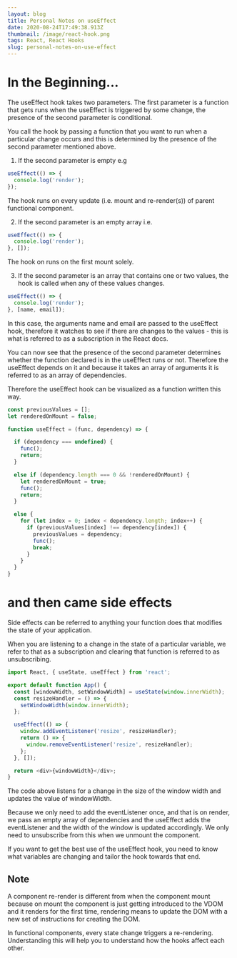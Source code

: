 ```yaml
---
layout: blog
title: Personal Notes on useEffect
date: 2020-08-24T17:49:38.913Z
thumbnail: /image/react-hook.png
tags: React, React Hooks
slug: personal-notes-on-use-effect
---
```


# In the Beginning...

The useEffect hook takes two parameters. The first parameter is a function that gets runs when the useEffect is triggered by some change, the presence of the second parameter is conditional.

You call the hook by passing a function that you want to run when a particular change occurs and this is determined by the presence of the second parameter mentioned above.

1. If the second parameter is empty e.g

```js
useEffect(() => {
  console.log('render');
});
```

The hook runs on every update (i.e. mount and re-render(s)) of parent functional component.

2. If the second parameter is an empty array i.e.

```js
useEffect(() => {
  console.log('render');
}, []);
```

The hook on runs on the first mount solely.

3. If the second parameter is an array that contains one or two values, the hook is called when any of these values changes.

```js
useEffect(() => {
  console.log('render');
}, [name, email]);
```

In this case, the arguments name and email are passed to the useEffect hook, therefore it watches to see if there are changes to the values - this is what is referred to as a subscription in the React docs.

You can now see that the presence of the second parameter determines whether the function declared is in the useEffect runs or not. Therefore the useEffect depends on it and because it takes an array of arguments it is referred to as an array of dependencies.

Therefore the useEffect hook can be visualized as a function written this way.

```js
const previousValues = [];
let renderedOnMount = false;

function useEffect = (func, dependency) => {

  if (dependency === undefined) {
    func();
    return;
  }

  else if (dependency.length === 0 && !renderedOnMount) {
    let renderedOnMount = true;
    func();
    return;
  }

  else {
    for (let index = 0; index < dependency.length; index++) {
      if (previousValues[index] !== dependency[index]) {
        previousValues = dependency;
        func();
        break;
      }
    }
  }
}
```

# and then came side effects

Side effects can be referred to anything your function does that modifies the state of your application.

When you are listening to a change in the state of a particular variable, we refer to that as a subscription and clearing that function is referred to as unsubscribing.

```js
import React, { useState, useEffect } from 'react';

export default function App() {
  const [windowWidth, setWindowWidth] = useState(window.innerWidth);
  const resizeHandler = () => {
    setWindowWidth(window.innerWidth);
  };

  useEffect(() => {
    window.addEventListener('resize', resizeHandler);
    return () => {
      window.removeEventListener('resize', resizeHandler);
    };
  }, []);

  return <div>{windowWidth}</div>;
}
```

The code above listens for a change in the size of the window width and updates the value of windowWidth.

Because we only need to add the eventListener once, and that is on render, we pass an empty array of dependencies and the useEffect adds the eventListener and the width of the window is updated accordingly. We only need to unsubscribe from this when we unmount the component.

If you want to get the best use of the useEffect hook, you need to know what variables are changing and tailor the hook towards that end.

## Note

A component re-render is different from when the component mount because on mount the component is just getting introduced to the VDOM and it renders for the first time, rendering means to update the DOM with a new set of instructions for creating the DOM.

In functional components, every state change triggers a re-rendering. Understanding this will help you to understand how the hooks affect each other.
